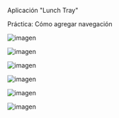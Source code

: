 Aplicación "Lunch Tray"

Práctica: Cómo agregar navegación

![imagen](https://github.com/user-attachments/assets/fe5dcf2b-8dc4-4ea3-9c03-4a8208f28422)

![imagen](https://github.com/user-attachments/assets/c5d0dd56-3c0c-46d3-a882-850518ad469d)

![imagen](https://github.com/user-attachments/assets/cd06a344-a929-4f41-8b1d-8bd74fefec15)

![imagen](https://github.com/user-attachments/assets/ae790e5a-3b87-407b-9045-c3686cca5b3d)

![imagen](https://github.com/user-attachments/assets/f0ecf7ef-f0a4-4330-ac1b-23c901df3fd3)

![imagen](https://github.com/user-attachments/assets/21d020f0-4f68-4c6a-a4b3-5bc0f3773c96)
